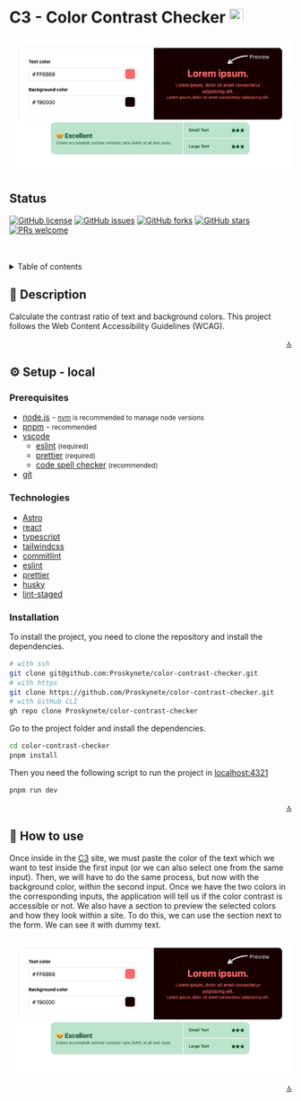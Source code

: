 <div id="top">
  <h1>C3 - Color Contrast Checker
   <img src="https://cdn.iconscout.com/icon/free/png-256/typescript-1174965.png" width="25" height="25" />
 </h1>

![Color Contrast Checker](https://github.com/Proskynete/color-contrast-checker/blob/main/public/color-contrast-checker.webp "How to see color-contrast-checker")

## Status

[![GitHub license](https://img.shields.io/github/license/Proskynete/color-contrast-checker?logo=Github)](https://github.com/Proskynete/color-contrast-checker) [![GitHub issues](https://img.shields.io/github/issues/Proskynete/color-contrast-checker)](https://github.com/Proskynete/color-contrast-checker/issues) [![GitHub forks](https://img.shields.io/github/forks/Proskynete/color-contrast-checker)](https://github.com/Proskynete/color-contrast-checker/network) [![GitHub stars](https://img.shields.io/github/stars/Proskynete/color-contrast-checker)](https://github.com/Proskynete/color-contrast-checker/stargazers) [![PRs welcome](https://img.shields.io/badge/PRs-welcome-green)](#CONTRIBUTING.md)

<br />
<br />

<details>
  <summary>Table of contents</summary>
  <ol>
    <li>
      <a href="#description">👀Description</a>
    </li>
    <li>
      <a href="#setup">⚙️ Setup - local</a>
      <ul>
        <li><a href="#prerequisites">Prerequisites</a></li>
        <li><a href="#technologies">Technologies</a></li>
        <li><a href="#installation">Installation</a></li>
      </ul>
    </li>
    <li><a href="#how-to-use">🚀 How to use</a></li>
  </ol>
</details>

<h2 id="description">👀 Description</h2>

Calculate the contrast ratio of text and background colors.
This project follows the Web Content Accessibility Guidelines (WCAG).

<div align="right"><a href="#top">🔝</a></div>

<h2 id="setup">⚙️ Setup - local</h2>

<h3 id="prerequisites">Prerequisites</h3>

- [node.js](https://nodejs.org) - <small>[nvm](https://github.com/nvm-sh/nvm) is recommended to manage node versions</small>
- [pnpm](https://pnpm.io) - <small>recommended</small>
- [vscode](https://code.visualstudio.com/)
  - [eslint](https://marketplace.visualstudio.com/items?itemName=dbaeumer.vscode-eslint) <small>(required)</small>
  - [prettier](https://marketplace.visualstudio.com/items?itemName=esbenp.prettier-vscode) <small>(required)</small>
  - [code spell checker](https://marketplace.visualstudio.com/items?itemName=streetsidesoftware.code-spell-checker) <small>(recommended)</small>
- [git](https://git-scm.com/)

<h3 id="technologies">Technologies</h3>

- [Astro](https://astro.build)
- [react](https://reactjs.org)
- [typescript](https://www.typescriptlang.org)
- [tailwindcss](https://tailwindcss.com)
- [commitlint](https://commitlint.js.org)
- [eslint](https://eslint.org)
- [prettier](https://prettier.io)
- [husky](https://typicode.github.io/husky)
- [lint-staged](https://github.com/okonet/lint-staged)

<h3 id="installation">Installation</h3>

To install the project, you need to clone the repository and install the dependencies.

```bash
# with ssh
git clone git@github.com:Proskynete/color-contrast-checker.git
# with https
git clone https://github.com/Proskynete/color-contrast-checker.git
# with GitHub CLI
gh repo clone Proskynete/color-contrast-checker
```

Go to the project folder and install the dependencies.

```bash
cd color-contrast-checker
pnpm install
```

Then you need the following script to run the project in [localhost:4321](http://localhost:4321)

```bash
pnpm run dev
```

<div align="right"><a href="#top">🔝</a></div>

<h2 id="setup">🚀 How to use</h2>

Once inside in the [C3](https://c3.eduardoalvarez.dev/) site, we must paste the color of the text which we want to test inside the first input (or we can also select one from the same input).
Then, we will have to do the same process, but now with the background color, within the second input.
Once we have the two colors in the corresponding inputs, the application will tell us if the color contrast is accessible or not.
We also have a section to preview the selected colors and how they look within a site. To do this, we can use the section next to the form. We can see it with dummy text.

![Preview with dummy text](https://github.com/Proskynete/color-contrast-checker/blob/main/public/example.jpg "Preview with dummy text")

<div align="right"><a href="#top">🔝</a></div>
